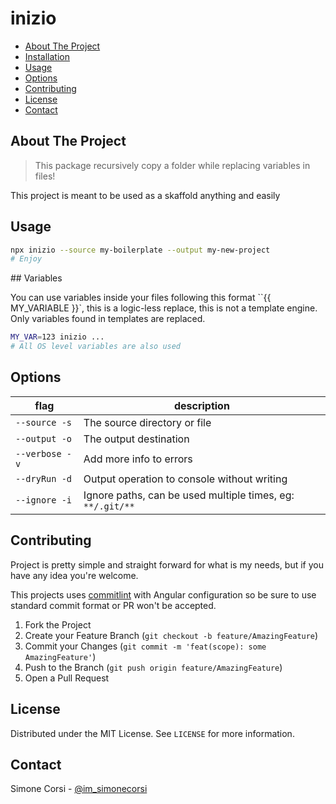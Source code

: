 # inizio

<!-- toc -->

- [About The Project](#about-the-project)
- [Installation](#installation)
- [Usage](#usage)
- [Options](#options)
- [Contributing](#contributing)
- [License](#license)
- [Contact](#contact)

<!-- tocstop -->

## About The Project

> This package recursively copy a folder while replacing variables in files!

This project is meant to be used as a skaffold anything and easily

<!-- GETTING STARTED -->

## Usage

```sh
npx inizio --source my-boilerplate --output my-new-project
# Enjoy
```

## Variables

You can use variables inside your files following this format ``{{ MY_VARIABLE }}`, this is a logic-less replace, this is not a template engine. Only variables found in templates are replaced.

```sh
MY_VAR=123 inizio ...
# All OS level variables are also used
```

## Options

| flag | description |
| --- | --- |
| `--source -s` | The source directory or file |
| `--output -o` | The output destination|
| `--verbose -v` | Add more info to errors |
| `--dryRun -d` | Output operation to console without writing |
| `--ignore -i` | Ignore paths, can be used multiple times, eg: `**/.git/**` |


<!-- CONTRIBUTING -->

## Contributing

Project is pretty simple and straight forward for what is my needs, but if you have any idea you're welcome.

This projects uses [commitlint](https://commitlint.js.org/) with Angular configuration so be sure to use standard commit format or PR won't be accepted.

1. Fork the Project
2. Create your Feature Branch (`git checkout -b feature/AmazingFeature`)
3. Commit your Changes (`git commit -m 'feat(scope): some AmazingFeature'`)
4. Push to the Branch (`git push origin feature/AmazingFeature`)
5. Open a Pull Request

<!-- LICENSE -->

## License

Distributed under the MIT License. See `LICENSE` for more information.

<!-- CONTACT -->

## Contact

Simone Corsi - [@im_simonecorsi](https://twitter.com/im_simonecorsi)

